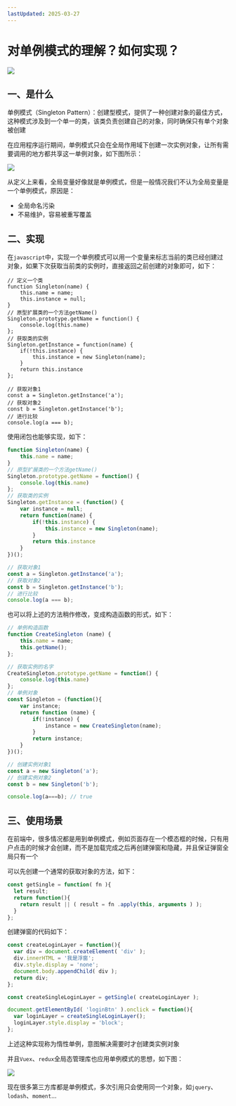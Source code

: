 ```yaml
---
lastUpdated: 2025-03-27
---
```

# 对单例模式的理解？如何实现？

![](https://static.vue-js.com/7df7d830-3b2b-11ec-8e64-91fdec0f05a1.png)



  ## 一、是什么

  单例模式（Singleton Pattern）：创建型模式，提供了一种创建对象的最佳方式，这种模式涉及到一个单一的类，该类负责创建自己的对象，同时确保只有单个对象被创建

  在应用程序运行期间，单例模式只会在全局作用域下创建一次实例对象，让所有需要调用的地方都共享这一单例对象，如下图所示：

   ![](https://static.vue-js.com/fa7898d0-3b2c-11ec-8e64-91fdec0f05a1.png)

  从定义上来看，全局变量好像就是单例模式，但是一般情况我们不认为全局变量是一个单例模式，原因是：

  - 全局命名污染
  - 不易维护，容易被重写覆盖



  ## 二、实现

在`javascript`中，实现一个单例模式可以用一个变量来标志当前的类已经创建过对象，如果下次获取当前类的实例时，直接返回之前创建的对象即可，如下：

  ```JS
  // 定义一个类
  function Singleton(name) {
      this.name = name;
      this.instance = null;
  }
  // 原型扩展类的一个方法getName()
  Singleton.prototype.getName = function() {
      console.log(this.name)
  };
  // 获取类的实例
  Singleton.getInstance = function(name) {
      if(!this.instance) {
          this.instance = new Singleton(name);
      }
      return this.instance
  };
  
  // 获取对象1
  const a = Singleton.getInstance('a');
  // 获取对象2
  const b = Singleton.getInstance('b');
  // 进行比较
  console.log(a === b);
  ```

  使用闭包也能够实现，如下：

  ```js
  function Singleton(name) {
      this.name = name;
  }
  // 原型扩展类的一个方法getName()
  Singleton.prototype.getName = function() {
      console.log(this.name)
  };
  // 获取类的实例
  Singleton.getInstance = (function() {
      var instance = null;
      return function(name) {
          if(!this.instance) {
              this.instance = new Singleton(name);
          }
          return this.instance
      }        
  })();
  
  // 获取对象1
  const a = Singleton.getInstance('a');
  // 获取对象2
  const b = Singleton.getInstance('b');
  // 进行比较
  console.log(a === b);
  ```

  也可以将上述的方法稍作修改，变成构造函数的形式，如下：

  ```js
  // 单例构造函数
  function CreateSingleton (name) {
      this.name = name;
      this.getName();
  };
  
  // 获取实例的名字
  CreateSingleton.prototype.getName = function() {
      console.log(this.name)
  };
  // 单例对象
  const Singleton = (function(){
      var instance;
      return function (name) {
          if(!instance) {
              instance = new CreateSingleton(name);
          }
          return instance;
      }
  })();
  
  // 创建实例对象1
  const a = new Singleton('a');
  // 创建实例对象2
  const b = new Singleton('b');
  
  console.log(a===b); // true
  ```

  

  ## 三、使用场景

  在前端中，很多情况都是用到单例模式，例如页面存在一个模态框的时候，只有用户点击的时候才会创建，而不是加载完成之后再创建弹窗和隐藏，并且保证弹窗全局只有一个

  可以先创建一个通常的获取对象的方法，如下：

  ```js
  const getSingle = function( fn ){
    let result;
    return function(){
      return result || ( result = fn .apply(this, arguments ) );
    }
  }; 
  ```

  创建弹窗的代码如下：

  ```js
  const createLoginLayer = function(){
    var div = document.createElement( 'div' );
    div.innerHTML = '我是浮窗';
    div.style.display = 'none';
    document.body.appendChild( div );
    return div;
  }; 
  
  const createSingleLoginLayer = getSingle( createLoginLayer ); 
  
  document.getElementById( 'loginBtn' ).onclick = function(){
    var loginLayer = createSingleLoginLayer();
    loginLayer.style.display = 'block';
  };
  ```

  上述这种实现称为惰性单例，意图解决需要时才创建类实例对象

  并且`Vuex`、`redux`全局态管理库也应用单例模式的思想，如下图：

   ![](https://static.vue-js.com/8be50f80-3b2b-11ec-a752-75723a64e8f5.png)

  现在很多第三方库都是单例模式，多次引用只会使用同一个对象，如`jquery`、`lodash`、`moment`...
